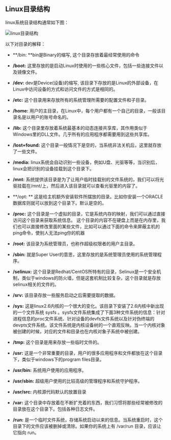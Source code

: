 ## Linux目录结构

linux系统目录结构通常如下图：

![linux目录结构](https://tinyworker.github.io/images/linux目录结构.jpg)

以下对目录的解释：

- **/bin: **bin是Binary的缩写, 这个目录存放着最经常使用的命令

- **/boot:** 这里存放的是启动Linux时使用的一些核心文件，包括一些连接文件以及镜像文件。

- **/dev:** dev是Device(设备)的缩写, 该目录下存放的是Linux的外部设备，在Linux中访问设备的方式和访问文件的方式是相同的。

- **/etc:** 这个目录用来存放所有的系统管理所需要的配置文件和子目录。

- **/home:** 用户的主目录，在Linux中，每个用户都有一个自己的目录，一般该目录名是以用户的账号命名的。

- **/lib:** 这个目录里存放着系统最基本的动态连接共享库，其作用类似于Windows里的DLL文件。几乎所有的应用程序都需要用到这些共享库。

- **/lost+found:** 这个目录一般情况下是空的，当系统非法关机后，这里就存放了一些文件。

- **/media:** linux系统会自动识别一些设备，例如U盘、光驱等等，当识别后，linux会把识别的设备挂载到这个目录下。

- **/mnt:** 系统提供该目录是为了让用户临时挂载别的文件系统的，我们可以将光驱挂载在/mnt/上，然后进入该目录就可以查看光驱里的内容了。

- **/opt: ** 这是给主机额外安装软件所摆放的目录。比如你安装一个ORACLE数据库则就可以放到这个目录下。默认是空的。

- **/proc:** 这个目录是一个虚拟的目录，它是系统内存的映射，我们可以通过直接访问这个目录来获取系统信息。
这个目录的内容不在硬盘上而是在内存里，我们也可以直接修改里面的某些文件，比如可以通过下面的命令来屏蔽主机的ping命令，使别人无法ping你的机器

- **/root:** 该目录为系统管理员，也称作超级权限者的用户主目录。

- **/sbin:** 就是Super User的意思，这里存放的是系统管理员使用的系统管理程序。

- **/selinux:** 这个目录是Redhat/CentOS所特有的目录，Selinux是一个安全机制，类似于windows的防火墙，但是这套机制比较复杂，这个目录就是存放selinux相关的文件的。

- **/srv:** 该目录存放一些服务启动之后需要提取的数据。

- **/sys:** 这是linux2.6内核的一个很大的变化。该目录下安装了2.6内核中新出现的一个文件系统 sysfs 。sysfs文件系统集成了下面3种文件系统的信息：针对进程信息的proc文件系统、针对设备的devfs文件系统以及针对伪终端的devpts文件系统。该文件系统是内核设备树的一个直观反映。当一个内核对象被创建的时候，对应的文件和目录也在内核对象子系统中被创建。

- **/tmp:** 这个目录是用来存放一些临时文件的。

- **/usr:** 这是一个非常重要的目录，用户的很多应用程序和文件都放在这个目录下，类似于windows下的program files目录。

- **/usr/bin:** 系统用户使用的应用程序。

- **/usr/sbin:** 超级用户使用的比较高级的管理程序和系统守护程序。

- **/usr/src:** 内核源代码默认的放置目录

- **/var:** 这个目录中存放着在不断扩充着的东西，我们习惯将那些经常被修改的目录放在这个目录下。包括各种日志文件。

- **/run:** 是一个临时文件系统，存储系统启动以来的信息。当系统重启时，这个目录下的文件应该被删掉或清除。如果你的系统上有 /var/run 目录，应该让它指向 run。


